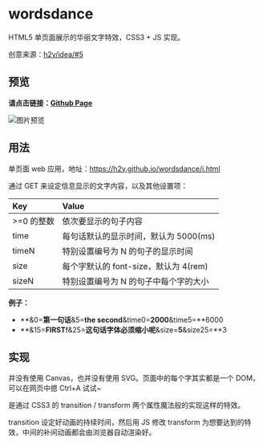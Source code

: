 # wordsdance

HTML5 单页面展示的华丽文字特效，CSS3 + JS 实现。

创意来源：[h2y/idea/#5](https://github.com/h2y/idea/issues/5)


## 预览

__请点击链接：[Github Page](https://h2y.github.io/wordsdance/i.html?0=%C2%A1feliz%20cumplea%C3%B1os!&5=Bon%20Anniversaire&10=Alles%20Gute%20Zum%20Geburtstag!&15=%D1%81%20%D0%B4%D0%B5%D0%BD%D1%8C%20%D1%80%D0%BE%D0%B6%D0%B4%D0%B5%D0%BD%D0%B8%D1%8F&20=Hro%27nia%20Polla%27!!!&25=%E3%81%8A%E8%AF%9E%E7%94%9F%E6%97%A5%E3%81%8A%E3%82%81%E3%81%A7%E3%81%A8%E3%81%94%E3%81%96%E3%81%84%E3%81%BE%E3%81%99&30=%E7%94%9F%E6%97%A5%E5%BF%AB%E4%B9%90%EF%BC%81&time0=3000)__

![图片预览](https://cloud.githubusercontent.com/assets/12909077/18115257/8983443c-6f70-11e6-8623-4a902a9f53ef.png)


## 用法

单页面 web 应用，地址：<https://h2y.github.io/wordsdance/i.html>

通过 GET 来设定信息显示的文字内容，以及其他设置项：

|Key            |Value                                 |
|:--------------|:-------------------------------------|
|>=0 的整数     |依次要显示的句子内容                     |
|time           |每句话默认的显示时间，默认为 5000(ms)    |
|timeN          |特别设置编号为 N 的句子的显示时间        |
|size           |每个字默认的 font-size，默认为 4(rem)   |
|sizeN          |特别设置编号为 N 的句子中每个字的大小    |

**例子：**

- **&0=**第一句话**&5=**the second**&time0=**2000**&time5=**6000
- **&15=**FIRST!**&25=**这句话字体必须缩小呢**&size=**5**&size25=**3


## 实现

并没有使用 Canvas，也并没有使用 SVG。页面中的每个字其实都是一个 DOM，可以在网页中摁 Ctrl+A 试试~

是通过 CSS3 的 transition / transform 两个属性魔法般的实现这样的特效。

transition 设定好动画的持续时间，然后用 JS 修改 transform 为想要达到的特效，中间的补间动画都会由浏览器自动渲染好。
